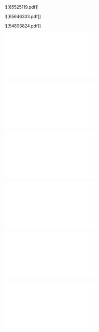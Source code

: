 ![[65525119.pdf]]

![[65646333.pdf]]

![[54803824.pdf]]

![](66069915.pdf)

![](66259313.pdf)

![](66393122.pdf)

![](57600963.pdf)

![](58238564.pdf)

![](66737673.pdf)